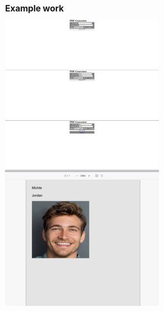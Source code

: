 # Example work
![alt text](img/image_1.png "Title")
![alt text](img/image_2.png "Title")
![alt text](img/image_3.png "Title")
![alt text](img/image_4.png "Title")
